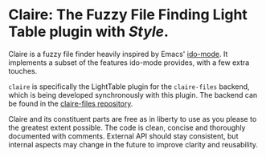 # Claire: The Fuzzy File Finding Light Table plugin with _Style_.
Claire is a fuzzy file finder heavily inspired by Emacs' [ido-mode](http://www.emacswiki.org/emacs/InteractivelyDoThings).
It implements a subset of the features ido-mode provides, with a few extra touches.

`claire` is specifically the LightTable plugin for the `claire-files` backend, which is being developed synchronously with
this plugin. The backend can be found in the [claire-files repository](http://github.com/joshuafcole/claire-files).

Claire and its constituent parts are free as in liberty to use as you please to the greatest extent possible. The code is
clean, concise and thoroughly documented with comments. External API should stay consistent, but internal aspects
may change in the future to improve clarity and reusability.
